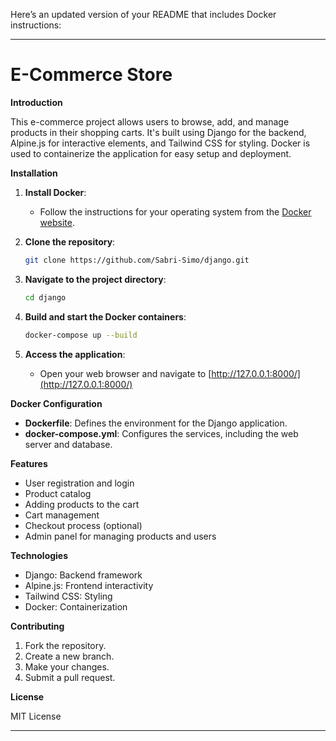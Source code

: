 Here’s an updated version of your README that includes Docker instructions:

---

# E-Commerce Store

**Introduction**

This e-commerce project allows users to browse, add, and manage products in their shopping carts. It's built using Django for the backend, Alpine.js for interactive elements, and Tailwind CSS for styling. Docker is used to containerize the application for easy setup and deployment.

**Installation**

1. **Install Docker**:
   - Follow the instructions for your operating system from the [Docker website](https://docs.docker.com/get-docker/).

2. **Clone the repository**:
   ```bash
   git clone https://github.com/Sabri-Simo/django.git
   ```

3. **Navigate to the project directory**:
   ```bash
   cd django
   ```

4. **Build and start the Docker containers**:
   ```bash
   docker-compose up --build
   ```

5. **Access the application**:
   - Open your web browser and navigate to [http://127.0.0.1:8000/](http://127.0.0.1:8000/)

**Docker Configuration**

- **Dockerfile**: Defines the environment for the Django application.
- **docker-compose.yml**: Configures the services, including the web server and database.

**Features**

* User registration and login
* Product catalog
* Adding products to the cart
* Cart management
* Checkout process (optional)
* Admin panel for managing products and users

**Technologies**

* Django: Backend framework
* Alpine.js: Frontend interactivity
* Tailwind CSS: Styling
* Docker: Containerization

**Contributing**

1. Fork the repository.
2. Create a new branch.
3. Make your changes.
4. Submit a pull request.

**License**

MIT License

---

